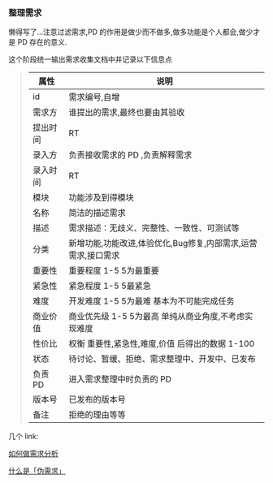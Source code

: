 ### 整理需求
懒得写了...注意过滤需求,PD 的作用是做少而不做多,做多功能是个人都会,做少才是 PD 存在的意义.

这个阶段统一输出需求收集文档中并记录以下信息点

> 属性           | 说明 
> --------------|-------------- 
> id            |  需求编号,自增   
> 需求方         | 谁提出的需求,最终也要由其验收   
> 提出时间       | RT   
> 录入方         |  负责接收需求的 PD ,负责解释需求   
> 录入时间       | RT   
> 模块           |  功能涉及到得模块   
> 名称           | 简洁的描述需求 
> 描述           | 需求描述：无歧义、完整性、一致性、可测试等 
> 分类           | 新增功能,功能改进,体验优化,Bug修复,内部需求,运营需求,接口需求    
> 重要性         | 重要程度 1-5  5为最重要
> 紧急性         | 紧急程度 1-5  5最紧急
> 难度           | 开发难度 1-5  5为最难 基本为不可能完成任务  
> 商业价值       | 商业优先级 1-5  5为最高 单纯从商业角度,不考虑实现难度   
> 性价比         | 权衡 重要性,紧急性,难度,价值 后得出的数据 1-100   
> 状态           | 待讨论、暂缓、拒绝、需求整理中、开发中、已发布   
> 负责 PD        | 进入需求整理中时负责的 PD   
> 版本号         | 已发布的版本号   
> 备注         | 拒绝的理由等等
 
几个 link:

[如何做需求分析](http://www.zhihu.com/question/20407032)

[什么是「伪需求」](http://www.zhihu.com/question/19863805)

